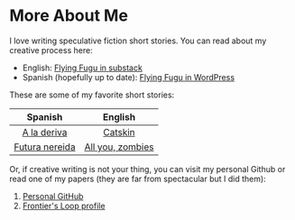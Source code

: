 # More About Me

I love writing speculative fiction short stories. You can read about my creative process here:

* English: [Flying Fugu in substack](https://flyingfugu.substack.com/)
* Spanish (hopefully up to date): [Flying Fugu in WordPress](https://libertadph.wordpress.com/)

These are some of my favorite short stories:

| Spanish           | English  |
|:-------------:| :-----:|
| [A la deriva](https://www.ingenieria.unam.mx/dcsyhfi/material_didactico/Literatura_Hispanoamericana_Contemporanea/Autores_Q/QUIROGA/A.pdf) | [Catskin](http://www.lightspeedmagazine.com/fiction/catskin/) |
| [Futura nereida](https://www.lashistorias.com.mx/index.php/archivo/futura-nereida/)      |  [All you, zombies](https://gist.github.com/defunkt/759182/ad44c6135d168ae54503a281bb7e1a24c6c2ea0c)  |


Or, if creative writing is not your thing, you can visit my personal Github or read one of my papers (they are far from spectacular but I did them):

1. [Personal GitHub](https://github.com/LiberPH)
2. [Frontier's Loop profile](https://loop.frontiersin.org/people/200142/overview)

